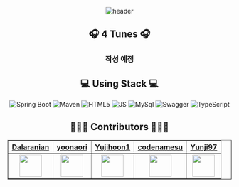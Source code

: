 <div align="center">

<link rel="stylesheet" href="https://maxcdn.bootstrapcdn.com/bootstrap/3.4.1/css/bootstrap.min.css">

![header](https://capsule-render.vercel.app/api?type=waving&color=random&height=150&section=header&text=4Tunes&fontSize=70)<br>
## 🎧 4 Tunes 🎧<br>
### 작성 예정
## 💻 Using Stack 💻<br>
![Spring Boot](https://img.shields.io/badge/SpringBoot-6DB33F.svg?&style=for-the-badge&logo=SpringBoot&logoColor=white)
![Maven](https://img.shields.io/badge/Maven-C71A36.svg?&style=for-the-badge&logo=Maven&logoColor=white)
![HTML5](https://img.shields.io/badge/HTML5-E34F26.svg?&style=for-the-badge&logo=HTML5&logoColor=white)
![JS](https://img.shields.io/badge/JS-F7DF1E.svg?&style=for-the-badge&logo=JS&logoColor=white)
![MySql](https://img.shields.io/badge/MySql-4479A1.svg?&style=for-the-badge&logo=MySql&logoColor=white)
![Swagger](https://img.shields.io/badge/Swagger-85EA2D.svg?&style=for-the-badge&logo=Swagger&logoColor=white) 
![TypeScript](https://img.shields.io/badge/typescript-3178C6.svg?&style=for-the-badge&logo=typescript&logoColor=white) 
## 👨🏻‍💻 Contributors 👩🏻‍💻<br>
<table border="1" class="table">
    <thead>
    <tr>
        <th scope="col" style="text-align: center;"><a href="https://github.com/Dalaranian">Dalaranian</a></th>
        <th scope="col" style="text-align: center;"><a href="https://github.com/yoonaori">yoonaori</a></th>
        <th scope="col" style="text-align: center;"><a href="https://github.com/Yujihoon1">Yujihoon1</a></th>
        <th scope="col" style="text-align: center;"><a href="https://github.com/codenamesu">codenamesu</a></th>
        <th scope="col" style="text-align: center;"><a href="https://github.com/Yunji97">Yunji97</a></th>
    </tr>
    </thead>
    <tbody>
    <tr>
        <td style="text-align: center;"><img src="https://avatars.githubusercontent.com/u/78770745?v=4" width="50px" height="50px"></td>
        <td style="text-align: center;"><img src="https://avatars.githubusercontent.com/u/128116438?v=4" width="50px" height="50px"></td>
        <td style="text-align: center;"><img src="https://avatars.githubusercontent.com/u/101045008?v=4" width="50px" height="50px"></td>
        <td style="text-align: center;"><img src="https://avatars.githubusercontent.com/u/98799323?v=4" width="50px" height="50px"></td>
        <td style="text-align: center;"><img src="https://avatars.githubusercontent.com/u/128116526?v=4" width="50px" height="50px"></td>
    </tr>
    </tbody>
</table>

</div>


